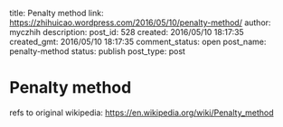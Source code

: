 title: Penalty method
link: https://zhihuicao.wordpress.com/2016/05/10/penalty-method/
author: myczhih
description: 
post_id: 528
created: 2016/05/10 18:17:35
created_gmt: 2016/05/10 18:17:35
comment_status: open
post_name: penalty-method
status: publish
post_type: post

# Penalty method

refs to original wikipedia: <https://en.wikipedia.org/wiki/Penalty_method>